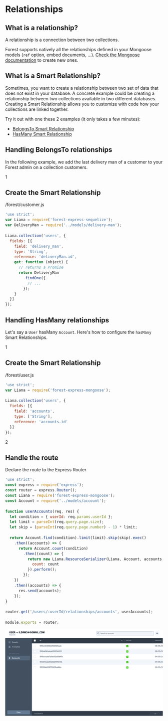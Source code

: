 # Relationships

## What is a relationship?

A relationship is a connection between two collections.

Forest supports natively all the relationships defined in your Mongoose models
(`ref` option, embed documents, …). <a
href="http://mongoosejs.com/docs/guide.html"
target="_blank">Check the Mongoose documentation</a> to create new ones.

## What is a Smart Relationship?

Sometimes, you want to create a relationship between two set of data that does
not exist in your database. A concrete example could be creating a relationship
between two collections available in two different databases. Creating a Smart
Relationship allows you to customize with code how your collections are linked
together.

Try it out with one these 2 examples (it only takes a few minutes):

- [BelongsTo Smart Relationship](#example-quot-belongsto-quot-smart-relationship)
- [HasMany Smart Relationship](#example-quot-hasmany-quot-smart-relationship)

## Handling BelongsTo relationships

In the following example, we add the last delivery man of a customer to your
Forest admin on a collection customers.

<div class="l-step l-mb l-pt">
  <span class="l-step__number l-step__number--active u-f-l u-hm-r">1</span>
  <div class="u-o-h">
    <h2 class="l-step__title">Create the Smart Relationship</h2>
    <p class="l-step__description">/forest/customer.js</p>
  </div>
</div>

```javascript
'use strict';
var Liana = require('forest-express-sequelize');
var DeliveryMan = require('../models/delivery-man');

Liana.collection('users', {
  fields: [{
    field: 'delivery_man',
    type: 'String',
    reference: 'deliveryMan.id',
    get: function (object) {
      // returns a Promise
      return DeliveryMan
        .findOne({
          // ...
        });
    }
  }]
});

```

## Handling HasMany relationships

Let's say a `User` hasMany `Account`. Here's how to configure the `hasMany`
Smart Relationships.

<div class="l-step l-mb l-pt">
  <span class="l-step__number l-step__number--active u-f-l u-hm-r">1</span>
  <div class="u-o-h">
    <h2 class="l-step__title">Create the Smart Relationship</h2>
    <p class="l-step__description">/forest/user.js</p>
  </div>
</div>

```javascript
'use strict';
var Liana = require('forest-express-mongoose');

Liana.collection('users', {
  fields: [{
    field: 'accounts',
    type: ['String'],
    reference: 'accounts.id'
  }]
});

```

<div class="l-step l-mb l-pt">
  <span class="l-step__number l-step__number--active u-f-l u-hm-r">2</span>
  <div class="u-o-h">
    <h2 class="l-step__title">Handle the route</h2>
    <p class="l-step__description">Declare the route to the Express Router</p>
  </div>
</div>

```javascript
'use strict';
const express = require('express');
const router = express.Router();
const Liana = require('forest-express-mongoose');
const Account = require('../models/account');

function userAccounts(req, res) {
  let condition = { userId: req.params.userId };
  let limit = parseInt(req.query.page.size);
  let skip = (parseInt(req.query.page.number) - 1) * limit;

  return Account.find(condition).limit(limit).skip(skip).exec()
    .then((accounts) => {
      return Account.count(condition)
        .then((count) => {
          return new Liana.ResourceSerializer(Liana, Account, accounts, null, {}, {
            count: count
          }).perform();
        });
    })
    .then((accounts) => {
      res.send(accounts);
    });
}

router.get('/users/:userId/relationships/accounts', userAccounts);

module.exports = router;
```

![SmartField 1](/public/img/smart-field-1.png "smart-field-1")

